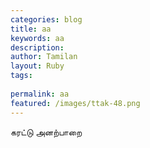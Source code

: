 ```yaml
---
categories: blog
title: aa
keywords: aa
description: 
author: Tamilan
layout: Ruby
tags: 
 
permalink: aa
featured: /images/ttak-48.png
---
```

  
கரட்டு அனற்பாறை  

